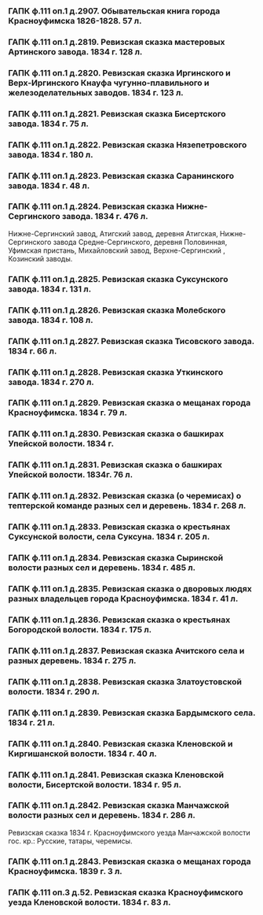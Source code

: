 ### ГАПК ф.111 оп.1 д.2907. Обывательская книга города Красноуфимска 1826-1828. 57 л.
### ГАПК ф.111 оп.1 д.2819. Ревизская сказка мастеровых Артинского завода. 1834 г. 128 л.
### ГАПК ф.111 оп.1 д.2820. Ревизская сказка Иргинского и Верх-Иргинского Кнауфа чугунно-плавильного и железоделательных заводов. 1834 г. 123 л.
### ГАПК ф.111 оп.1 д.2821. Ревизская сказка Бисертского завода. 1834 г. 75 л.
### ГАПК ф.111 оп.1 д.2822. Ревизская сказка Нязепетровского завода. 1834 г. 180 л.
### ГАПК ф.111 оп.1 д.2823. Ревизская сказка Саранинского завода. 1834 г. 48 л.
### ГАПК ф.111 оп.1 д.2824. Ревизская сказка Нижне-Сергинского завода. 1834 г. 476 л.
Нижне-Сергинский завод, Атигский завод, деревня Атигская, Нижне-Сергинского завода Средне-Сергинского, деревня Половинная, Уфимская пристань, Михайловский завод, Верхне-Сергинский , Козинский заводы.
### ГАПК ф.111 оп.1 д.2825. Ревизская сказка Суксунского завода. 1834 г. 131 л.
### ГАПК ф.111 оп.1 д.2826. Ревизская сказка Молебского завода. 1834 г. 108 л.
### ГАПК ф.111 оп.1 д.2827. Ревизская сказка Тисовского завода. 1834 г. 66 л.
### ГАПК ф.111 оп.1 д.2828. Ревизская сказка Уткинского завода. 1834 г. 270 л.
### ГАПК ф.111 оп.1 д.2829. Ревизская сказка о мещанах города Красноуфимска. 1834 г. 79 л.
### ГАПК ф.111 оп.1 д.2830. Ревизская сказка о башкирах Упейской волости. 1834 г.
### ГАПК ф.111 оп.1 д.2831. Ревизская сказка о башкирах Упейской волости. 1834г. 76 л.
### ГАПК ф.111 оп.1 д.2832. Ревизская сказка (о черемисах) о тептерской команде разных сел и деревень. 1834 г. 268 л.
### ГАПК ф.111 оп.1 д.2833. Ревизская сказка о крестьянах Суксунской волости, села Суксуна. 1834 г. 205 л.
### ГАПК ф.111 оп.1 д.2834. Ревизская сказка Сыринской волости разных сел и деревень. 1834 г. 485 л.
### ГАПК ф.111 оп.1 д.2835. Ревизская сказка о дворовых людях разных владельцев города Красноуфимска. 1834 г. 41 л.
### ГАПК ф.111 оп.1 д.2836. Ревизская сказка о крестьянах Богородской волости. 1834 г. 175 л.
### ГАПК ф.111 оп.1 д.2837. Ревизская сказка Ачитского села и разных деревень. 1834 г. 275 л.
### ГАПК ф.111 оп.1 д.2838. Ревизская сказка Златоустовской волости. 1834 г. 290 л.
### ГАПК ф.111 оп.1 д.2839. Ревизская сказка Бардымского села. 1834 г. 21 л.
### ГАПК ф.111 оп.1 д.2840. Ревизская сказка Кленовской и Киргишанской волости. 1834 г. 40 л.
### ГАПК ф.111 оп.1 д.2841. Ревизская сказка Кленовской волости, Бисертской волости. 1834 г. 95 л.
### ГАПК ф.111 оп.1 д.2842. Ревизская сказка Манчажской волости разных сел и деревень. 1834 г. 286 л.
Ревизская сказка 1834 г. Красноуфимского уезда Манчажской волости гос. кр.: Русские, татары, черемисы.
### ГАПК ф.111 оп.1 д.2843. Ревизская сказка о мещанах города Красноуфимска. 1839 г. 3 л.
### ГАПК ф.111 оп.3 д.52. Ревизская сказка Красноуфимского уезда Кленовской волости. 1834 г. 83 л.